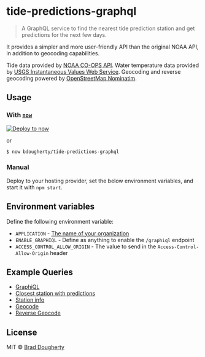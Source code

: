 # tide-predictions-graphql

> A GraphQL service to find the nearest tide prediction station and get predictions for the next few days.

It provides a simpler and more user-friendly API than the original NOAA API, in addition to geocoding capabilities.

Tide data provided by [NOAA CO-OPS API](https://tidesandcurrents.noaa.gov/api/). Water temperature data provided by [USGS Instantaneous Values Web Service](https://waterservices.usgs.gov/rest/IV-Service.html). Geocoding and reverse geocoding powered by [OpenStreetMap Nominatim](https://wiki.openstreetmap.org/wiki/Nominatim).

## Usage

### With [`now`](https://now.sh)

[![Deploy to now](https://deploy.now.sh/static/button.svg)](https://deploy.now.sh/?repo=https://github.com/bdougherty/tide-predictions-graphql&env=APPLICATION&env=ACCESS_CONTROL_ALLOW_ORIGIN&env=ENABLE_GRAPHIQL)

or

```bash
$ now bdougherty/tide-predictions-graphql
```

### Manual

Deploy to your hosting provider, set the below environment variables, and start it with `npm start`.

## Environment variables

Define the following environment variable:

* `APPLICATION` - [The name of your organization](https://tidesandcurrents.noaa.gov/api/#application)
* `ENABLE_GRAPHIQL` - Define as anything to enable the `/graphiql` endpoint
* `ACCESS_CONTROL_ALLOW_ORIGIN` - The value to send in the `Access-Control-Allow-Origin` header

## Example Queries

* [GraphiQL](https://tide-predictions-graphql.now.sh/graphiql)
* [Closest station with predictions](https://tide-predictions-graphql.now.sh/graphiql?query=query%20(%24location%3A%20Coordinate!)%20%7B%0A%09stations(near%3A%20%24location%2C%20limit%3A%201)%20%7B%0A%09%09name%0A%09%09lat%0A%09%09lon%0A%09%09timeZone%0A%09%09distance(from%3A%20%24location)%0A%09%09predictions%20%7B%0A%09%09%09type%0A%09%09%09height%0A%09%09%09time%0A%09%09%7D%0A%09%7D%0A%7D&variables=%7B%0A%09%22location%22%3A%20%7B%0A%09%09%22lat%22%3A%2039.3426%2C%0A%09%09%22lon%22%3A%20-74.4771%0A%09%7D%0A%7D)
* [Station info](https://tide-predictions-graphql.now.sh/graphiql?query=query%20(%24station%3A%20ID!)%20%7B%0A%20%20station(id%3A%20%24station)%20%7B%0A%20%20%20%20id%0A%20%20%20%20name%0A%20%20%20%20commonName%0A%20%20%20%20lat%0A%20%20%20%20lon%0A%20%20%20%20timeZone%0A%20%20%20%20url%0A%20%20%20%20tidesUrl%0A%20%20%7D%0A%7D&variables=%7B%0A%20%20%22station%22%3A%208534836%0A%7D)
* [Geocode](https://tide-predictions-graphql.now.sh/graphiql?query=%7B%0A%20%20geocode(query%3A%20%22ventnor%2C%20nj%22)%20%7B%0A%20%20%20%20name%0A%20%20%20%20lat%0A%20%20%20%20lon%0A%20%20%7D%0A%7D)
* [Reverse Geocode](https://tide-predictions-graphql.now.sh/graphiql?query=%7B%0A%20%20reverseGeocode(query%3A%20%7Blat%3A%2039.3405045%2C%20lon%3A%20-74.4773916%7D)%20%7B%0A%20%20%20%20city%0A%20%20%20%20stateCode%0A%20%20%20%20zipCode%0A%20%20%7D%0A%7D)

## License

MIT © [Brad Dougherty](https://brad.is)
